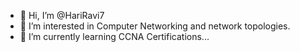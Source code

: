 - 👋 Hi, I’m @HariRavi7
- 👀 I’m interested in Computer Networking and network topologies.
- 🌱 I’m currently learning CCNA Certifications...

<!---
HariRavi7/HariRavi7 is a ✨ special ✨ repository because its `README.md` (this file) appears on your GitHub profile.
You can click the Preview link to take a look at your changes.
--->
